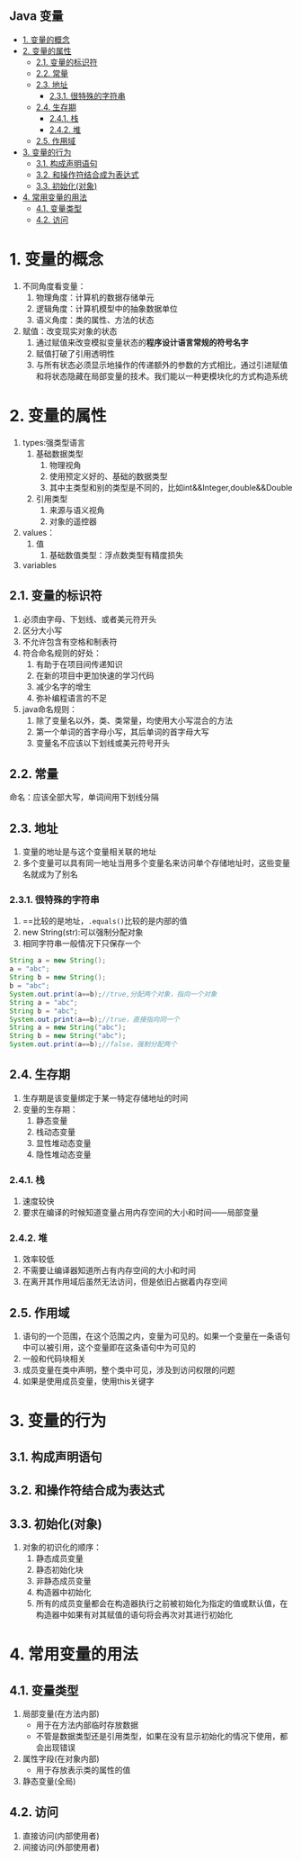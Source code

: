 Java 变量
---
<!-- TOC -->

- [1. 变量的概念](#1-变量的概念)
- [2. 变量的属性](#2-变量的属性)
  - [2.1. 变量的标识符](#21-变量的标识符)
  - [2.2. 常量](#22-常量)
  - [2.3. 地址](#23-地址)
    - [2.3.1. 很特殊的字符串](#231-很特殊的字符串)
  - [2.4. 生存期](#24-生存期)
    - [2.4.1. 栈](#241-栈)
    - [2.4.2. 堆](#242-堆)
  - [2.5. 作用域](#25-作用域)
- [3. 变量的行为](#3-变量的行为)
  - [3.1. 构成声明语句](#31-构成声明语句)
  - [3.2. 和操作符结合成为表达式](#32-和操作符结合成为表达式)
  - [3.3. 初始化(对象)](#33-初始化对象)
- [4. 常用变量的用法](#4-常用变量的用法)
  - [4.1. 变量类型](#41-变量类型)
  - [4.2. 访问](#42-访问)

<!-- /TOC -->

# 1. 变量的概念
1. 不同角度看变量：
    1. 物理角度：计算机的数据存储单元
    2. 逻辑角度：计算机模型中的抽象数据单位
    3. 语义角度：类的属性、方法的状态
2. 赋值：改变现实对象的状态
    1. 通过赋值来改变模拟变量状态的**程序设计语言常规的符号名字**
    2. 赋值打破了引用透明性
    3. 与所有状态必须显示地操作的传递额外的参数的方式相比，通过引进赋值和将状态隐藏在局部变量的技术。我们能以一种更模块化的方式构造系统

# 2. 变量的属性
1. types:强类型语言
    1. 基础数据类型
        1. 物理视角
        2. 使用预定义好的、基础的数据类型
        3. 其中主类型和别的类型是不同的，比如int&&Integer,double&&Double
    2. 引用类型
        1. 来源与语义视角
        2. 对象的遥控器
2. values：
    1. 值
        1. 基础数值类型：浮点数类型有精度损失
3. variables

## 2.1. 变量的标识符
1. 必须由字母、下划线、或者美元符开头
2. 区分大小写
3. 不允许包含有空格和制表符
4. 符合命名规则的好处：
    1. 有助于在项目间传递知识
    2. 在新的项目中更加快速的学习代码
    3. 减少名字的增生
    4. 弥补编程语言的不足
5. java命名规则：
    1. 除了变量名以外，类、类常量，均使用大小写混合的方法
    2. 第一个单词的首字母小写，其后单词的首字母大写
    3. 变量名不应该以下划线或美元符号开头
    
## 2.2. 常量
命名：应该全部大写，单词间用下划线分隔

## 2.3. 地址
1. 变量的地址是与这个变量相关联的地址
2. 多个变量可以具有同一地址当用多个变量名来访问单个存储地址时，这些变量名就成为了别名

### 2.3.1. 很特殊的字符串
1. ==比较的是地址，`.equals()`比较的是内部的值
2. new String(str):可以强制分配对象
3. 相同字符串一般情况下只保存一个
```java
String a = new String();
a = "abc";
String b = new String();
b = "abc";
System.out.print(a==b);//true,分配两个对象，指向一个对象
String a = "abc";
String b = "abc";
System.out.print(a==b);//true，直接指向同一个
String a = new String("abc");
String b = new String("abc");
System.out.print(a==b);//false，强制分配两个
```

## 2.4. 生存期
1. 生存期是该变量绑定于某一特定存储地址的时间
2. 变量的生存期：
    1. 静态变量
    2. 栈动态变量
    3. 显性堆动态变量
    4. 隐性堆动态变量

### 2.4.1. 栈
1. 速度较快
2. 要求在编译的时候知道变量占用内存空间的大小和时间——局部变量

### 2.4.2. 堆
1. 效率较低
2. 不需要让编译器知道所占有内存空间的大小和时间
3. 在离开其作用域后虽然无法访问，但是依旧占据着内存空间

## 2.5. 作用域
1. 语句的一个范围，在这个范围之内，变量为可见的。如果一个变量在一条语句中可以被引用，这个变量即在这条语句中为可见的
2. 一般和代码块相关
3. 成员变量在类中声明，整个类中可见，涉及到访问权限的问题
4. 如果是使用成员变量，使用this关键字

# 3. 变量的行为

## 3.1. 构成声明语句
## 3.2. 和操作符结合成为表达式
## 3.3. 初始化(对象)
1. 对象的初识化的顺序：
    1. 静态成员变量
    2. 静态初始化块
    3. 非静态成员变量
    4. 构造器中初始化
    5. 所有的成员变量都会在构造器执行之前被初始化为指定的值或默认值，在构造器中如果有对其赋值的语句将会再次对其进行初始化


# 4. 常用变量的用法
## 4.1. 变量类型
1. 局部变量(在方法内部)
    + 用于在方法内部临时存放数据
    + 不管是数据类型还是引用类型，如果在没有显示初始化的情况下使用，都会出现错误
2. 属性字段(在对象内部)
    + 用于存放表示类的属性的值
3. 静态变量(全局)
## 4.2. 访问
1. 直接访问(内部使用者)
2. 间接访问(外部使用者)